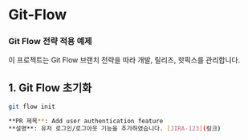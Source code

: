 # Git-Flow

### Git Flow 전략 적용 예제

이 프로젝트는 Git Flow 브랜치 전략을 따라 개발, 릴리즈, 핫픽스를 관리합니다.

## 1. Git Flow 초기화

```bash
git flow init

**PR 제목**: Add user authentication feature
**설명**: 유저 로그인/로그아웃 기능을 추가하였습니다. [JIRA-123](링크)